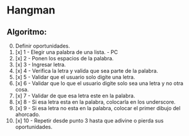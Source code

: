 # Hangman

## Algoritmo:

0. Definir oportunidades.
1. [x] 1 - Elegir una palabra de una lista. - PC
2. [x] 2 - Ponen los espacios de la palabra.
3. [x] 3 - Ingresar letra.
4. [x] 4 - Verifica la letra y valida que sea parte de la palabra.
5. [x] 5 - Validar que el usuario solo digite una letra.
6. [x] 6 - Validar que lo que el usuario digite solo sea una letra y no otra cosa.
7. [x] 7 - Validar de que esa letra este en la palabra.
8. [x] 8 - Si esa letra esta en la palabra, colocarla en los underscore.
9. [x] 9 - Si esa letra no esta en la palabra, colocar el primer dibujo del ahorcado.
10. [x] 10 - Repetir desde punto 3 hasta que adivine o pierda sus oportunidades.
